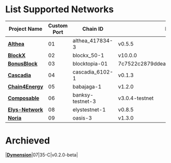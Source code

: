 # List Supported Networks

|Project Name|Custom Port|Chain ID|Node Version|
|------------|-----------|--------|------------|
|**[**Althea**](https://github.com/hexskrt/testnet_installation/tree/main/Althea)**|01|althea_417834-3|v0.5.5|
|**[**BlockX**](https://github.com/hexskrt/testnet_installation/tree/main/BlockX)**|02|blockx_50-1|v10.0.0|
|**[**BonusBlock**](https://github.com/hexskrt/testnet_installation/tree/main/BonusBlock)**|03|blocktopia-01|7c7522c2879ddeaa4ca72d7c1367d18a96d41741|
|**[**Cascadia**](https://github.com/hexskrt/testnet_installation/tree/main/Cascadia)**|04|cascadia_6102-1|v0.1.3|
|**[**Chain4Energy**](https://github.com/hexskrt/testnet_installation/tree/main/Chain4Energy)**|05|babajaga-1|v1.2.0|
|**[**Composable**](https://github.com/hexskrt/testnet_installation/tree/main/Composable)**|06|banksy-testnet-3|v3.0.4-testnet|
|**[**Elys-Network**](https://github.com/hexskrt/testnet_installation/tree/main/Elys-Network)**|08|elystestnet-1|v0.8.5|
|**[**Noria**](https://github.com/hexskrt/testnet_installation/tree/main/Noria)**|09|oasis-3|v1.3.0|

# Archieved
|**[**Dymension**](https://github.com/hexskrt/testnet_installation/tree/main/Dymension)**|07|35-C|v0.2.0-beta|
